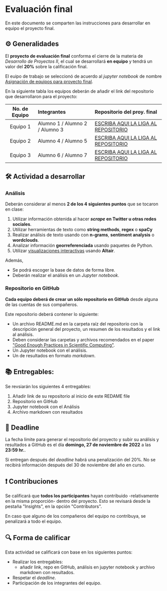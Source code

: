 # Evaluación final

En este documento se comparten las instrucciones para desarrollar en equipo el proyecto final.

## ⚙️ Generalidades
El **proyecto de evaluación final** conforma el cierre de la materia de _Desarrollo de Proyectos II_, el cual se desarrollará **en equipo** y tendrá un valor del **20%** sobre la calificación final.

El euipo de trabajo se seleccionó de acuerdo al *jupyter notebook* de nombre [Asignación de equipos para proyecto final](https://github.com/vcuspinera/UDG_MCD_Project_Dev_II/blob/main/actividades/src/asignar_proyecto_final.ipynb).

En la siguiente tabla los equipos deberán de añadir el link del repositorio que desarrollaron para el proyecto:

| No. de Equipo  | Integrantes | Repositorio del proy. final |
|:-------:|:------------|:----------------------------|
|Equipo 1 |Alumno 1 / Alumno 2 / Alumno 3 | [ESCRIBA AQUI LA LIGA AL REPOSITORIO]()|
|Equipo 2 |Alumno 4 / Alumno 5                | [ESCRIBA AQUI LA LIGA AL REPOSITORIO]()|
|Equipo 3 |Alumno 6 / Alumno 7                | [ESCRIBA AQUI LA LIGA AL REPOSITORIO]()|

## 🛠 Actividad a desarrollar

### Análisis
Deberán considerar al menos **2 de los 4 siguientes puntos** que se tocaron en clase:
1. Utilizar información obtenida al hacer __*scrape* en Twitter u otras redes sociales__.
2. Utilizar herramientas de texto como **string methods**, **regex** o **spaCy**
3. Realizar análisis de texto usando con **n-grams**, **sentiment analysis** o **wordclouds**.
4. Analizar información __georreferenciada__ usando paquetes de Python.
4. Utilizar <u>visualizaciones interactivas</u> usando **Altair**.

Además,
  - Se podrá escoger la base de datos de forma libre.
  - Deberán realizar el análisis en un *Jupyter notebook*.

### Repositorio en GitHub
**Cada equipo deberá de crear un sólo repositorio en GitHub** desde alguna de las cuentas de sus compañeros.

Este repositorio deberá contener lo siguiente:
- Un archivo README.md en la carpeta raíz del repositorio con la descripción general del proyecto, un resumen de los resultados y el link al análisis.
- Deben considerar las carpetas y archivos recomendados en el paper ["Good Enough Practices in Scientific Computing"](https://github.com/vcuspinera/UDG_MCD_Project_Dev_II/tree/main/actividades/material/Papers).
- Un Jupyter notebook con el análisis.
- Un de resultados en formato *markdown*.

## 📚 Entregables:
Se revsiarán los siguientes 4 entregables:
1. Añadir link de su repositorio al inicio de este REDAME file
2. Repositorio en GitHub
3. Jupyter notebook con el Análisis
4. Archivo markdown con resultados

## 📅 Deadline
La fecha límite para generar el repositorio del proyecto y subir su análisis y resultados a GitHub es el día **domingo, 27 de noviembre de 2022** a las **23:59 hr.**. 

Si entregan después del *deadline* habrá una penalización del 20%. No se recibirá información después del 30 de noviembre del año en curso.

## ❗️ Contribuciones
Se calificará que **todos los participantes** hayan contribuido -relativamente en la misma proporción- dentro del proyecto. Esto se revisará desde la pestaña "Insights", en la opción "Contributors".

En caso que alguno de los compañeros del equipo no contribuya, se penalizará a todo el equipo.

## 🔍 Forma de calificar
Esta actividad se calificará con base en los siguientes puntos:

- Realizar los entregables:
    - añadir link, repo en GitHub, análisis en jupyter notebook y archivo markdown con resultados.
- Respetar el *deadline*.
- Participación de los integrantes del equipo.
